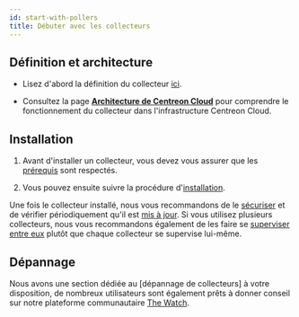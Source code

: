 ```yaml
---
id: start-with-pollers
title: Débuter avec les collecteurs
---
```


## Définition et architecture

- Lisez d'abord la définition du collecteur [ici](../resources/glossary.md#collecteur).

- Consultez la page [**Architecture de Centreon Cloud**](./architecture.md) pour comprendre le fonctionnement du collecteur dans l'infrastructure Centreon Cloud.

## Installation

1. Avant d'installer un collecteur, vous devez vous assurer que les [prérequis](../installation/prerequisites.md) sont respectés.

2. Vous pouvez ensuite suivre la procédure d'[installation](../installation/deploy-poller.md).


Une fois le collecteur installé, nous vous recommandons de le [sécuriser](../installation/poller-secure.md) et de vérifier périodiquement qu'il est [mis à jour](../installation/poller-update-upgrade.md). Si vous utilisez plusieurs collecteurs, nous vous recommandons également de les faire se [superviser entre eux](../installation/poller-monitor.md) plutôt que chaque collecteur se supervise lui-même.

## Dépannage

Nous avons une section dédiée au [dépannage de collecteurs] à votre disposition, de nombreux utilisateurs sont également prêts à donner conseil sur notre plateforme communautaire [The Watch](https://thewatch.centreon.com/).
